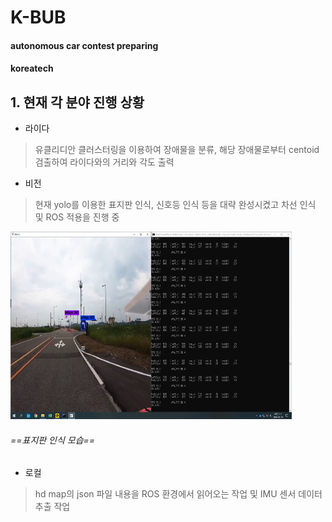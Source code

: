 # K-BUB
#### autonomous car contest preparing
#### koreatech

## 1. 현재 각 분야 진행 상황

* 라이다
> 유클리디안 클러스터링을 이용하여 장애물을 분류, 해당 장애물로부터 centoid 검출하여 라이다와의 거리와 각도 출력

* 비전
> 현재 yolo를 이용한 표지판 인식, 신호등 인식 등을 대략 완성시켰고 차선 인식 및 ROS 적용을 진행 중

<img src="/Vision/vision/image/recognition.jpg" width="450px" height="300px" title="px(픽셀) 크기 설정" alt="recognition"></img><br/>
###### ==표지판 인식 모습==

* 로컬
> hd map의 json 파일 내용을 ROS 환경에서 읽어오는 작업 및 IMU 센서 데이터 추출 작업
